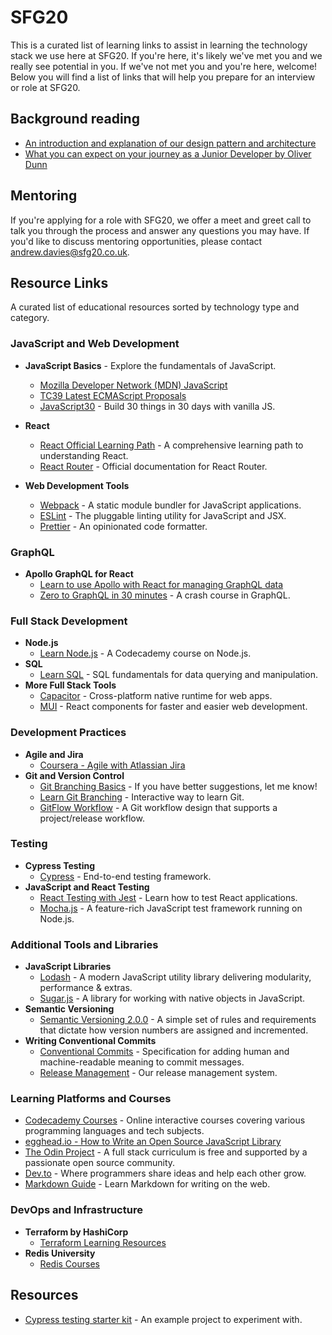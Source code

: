 # SFG20

This is a curated list of learning links to assist in learning the technology stack we use here at SFG20. If you're here, it's likely we've met you and we really see potential in you. If we've not met you and you're here, welcome! Below you will find a list of links that will help you prepare for an interview or role at SFG20.

## Background reading

- [An introduction and explanation of our design pattern and architecture](https://dev.to/miketalbot/inversion-of-control-pt-0-introduction-190b)
- [What you can expect on your journey as a Junior Developer by Oliver Dunn](https://www.prospects.ac.uk/case-studies/junior-software-developer-oliver-dunn)

## Mentoring

If you're applying for a role with SFG20, we offer a meet and greet call to talk you through the process and answer any questions you may have. If you'd like to discuss mentoring opportunities, please contact [andrew.davies@sfg20.co.uk](mailto:andrew.davies@sfg20.co.uk).

## Resource Links

A curated list of educational resources sorted by technology type and category.

### JavaScript and Web Development

- **JavaScript Basics** - Explore the fundamentals of JavaScript.
  - [Mozilla Developer Network (MDN) JavaScript](https://developer.mozilla.org/en-US/docs/Web/JavaScript)
  - [TC39 Latest ECMAScript Proposals](https://github.com/tc39/ecma262/)
  - [JavaScript30](https://javascript30.com) - Build 30 things in 30 days with vanilla JS.
- **React**
  - [React Official Learning Path](https://react.dev/learn) - A comprehensive learning path to understanding React.
  - [React Router](https://reactrouter.com/en/main) - Official documentation for React Router.

- **Web Development Tools**
  - [Webpack](https://webpack.js.org) - A static module bundler for JavaScript applications.
  - [ESLint](https://eslint.org) - The pluggable linting utility for JavaScript and JSX.
  - [Prettier](https://prettier.io) - An opinionated code formatter.

### GraphQL

- **Apollo GraphQL for React**
  - [Learn to use Apollo with React for managing GraphQL data](https://www.apollographql.com/docs/react/)
  - [Zero to GraphQL in 30 minutes](https://youtu.be/UBGzsb2UkeY?feature=shared&t=872) - A crash course in GraphQL.


### Full Stack Development

- **Node.js**
  - [Learn Node.js](https://www.codecademy.com/learn/learn-node-js) - A Codecademy course on Node.js.
- **SQL**
  - [Learn SQL](https://www.codecademy.com/learn/learn-sql) - SQL fundamentals for data querying and manipulation.
- **More Full Stack Tools**
  - [Capacitor](https://capacitorjs.com) - Cross-platform native runtime for web apps.
  - [MUI](https://mui.com) - React components for faster and easier web development.

### Development Practices

- **Agile and Jira**
  - [Coursera - Agile with Atlassian Jira](https://www.coursera.org/learn/agile-atlassian-jira)
- **Git and Version Control**
  - [Git Branching Basics](https://www.youtube.com/watch?v=1ffBJ4sVUb4) - If you have better suggestions, let me know!
  - [Learn Git Branching](https://learngitbranching.js.org) - Interactive way to learn Git.
  - [GitFlow Workflow](https://www.atlassian.com/git/tutorials/comparing-workflows/gitflow-workflow) - A Git workflow design that supports a project/release workflow.

### Testing

- **Cypress Testing**
  - [Cypress](https://docs.cypress.io/guides/overview/why-cypress) - End-to-end testing framework.
- **JavaScript and React Testing**
  - [React Testing with Jest](https://jestjs.io/docs/tutorial-react) - Learn how to test React applications.
  - [Mocha.js](https://mochajs.org) - A feature-rich JavaScript test framework running on Node.js.

### Additional Tools and Libraries

- **JavaScript Libraries**
  - [Lodash](https://lodash.com) - A modern JavaScript utility library delivering modularity, performance & extras.
  - [Sugar.js](https://sugarjs.com) - A library for working with native objects in JavaScript.
- **Semantic Versioning**
  - [Semantic Versioning 2.0.0](https://semver.org) - A simple set of rules and requirements that dictate how version numbers are assigned and incremented.
- **Writing Conventional Commits**
  - [Conventional Commits](https://www.conventionalcommits.org/en/v1.0.0/) - Specification for adding human and machine-readable meaning to commit messages.
  - [Release Management](https://github.com/googleapis/release-please) - Our release management system.

### Learning Platforms and Courses

- [Codecademy Courses](https://www.codecademy.com) - Online interactive courses covering various programming languages and tech subjects.
- [egghead.io - How to Write an Open Source JavaScript Library](https://egghead.io/courses/how-to-write-an-open-source-javascript-library?af=5236ad)
- [The Odin Project](https://www.theodinproject.com) - A full stack curriculum is free and supported by a passionate open source community.
- [Dev.to](https://dev.to) - Where programmers share ideas and help each other grow.
- [Markdown Guide](https://www.markdownguide.org) - Learn Markdown for writing on the web.

### DevOps and Infrastructure

- **Terraform by HashiCorp**
  - [Terraform Learning Resources](https://developer.hashicorp.com/terraform?product_intent=terraform)
- **Redis University**
  - [Redis Courses](https://redis.io/university/)

## Resources
- [Cypress testing starter kit](https://github.com/SFG20/automation-starter-kit) - An example project to experiment with.
